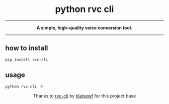 <div align="center">

# python rvc cli


---

**A simple, high-quality voice conversion tool.**

</div>

---

## how to install

```
pip install rvc-cli
```

## usage

```
python rvc-cli -h
```


<div align="center">

Thanks to [rvc-cli](https://github.com/blaisewf/rvc-cli.git) by [blaisewf](https://github.com/blaisewf) for this project base

</div>
